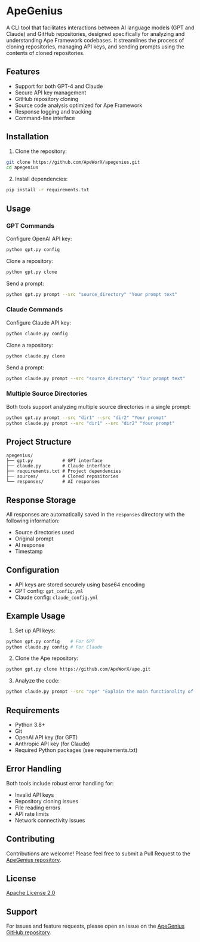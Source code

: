 # ApeGenius

A CLI tool that facilitates interactions between AI language models (GPT and Claude) and GitHub repositories, designed specifically for analyzing and understanding Ape Framework codebases. It streamlines the process of cloning repositories, managing API keys, and sending prompts using the contents of cloned repositories.

## Features

- Support for both GPT-4 and Claude
- Secure API key management
- GitHub repository cloning
- Source code analysis optimized for Ape Framework
- Response logging and tracking
- Command-line interface

## Installation

1. Clone the repository:
```bash
git clone https://github.com/ApeWorX/apegenius.git
cd apegenius
```

2. Install dependencies:
```bash
pip install -r requirements.txt
```

## Usage

### GPT Commands

Configure OpenAI API key:
```bash
python gpt.py config
```

Clone a repository:
```bash
python gpt.py clone 
```

Send a prompt:
```bash
python gpt.py prompt --src "source_directory" "Your prompt text"
```

### Claude Commands

Configure Claude API key:
```bash
python claude.py config
```

Clone a repository:
```bash
python claude.py clone 
```

Send a prompt:
```bash
python claude.py prompt --src "source_directory" "Your prompt text"
```

### Multiple Source Directories

Both tools support analyzing multiple source directories in a single prompt:
```bash
python gpt.py prompt --src "dir1" --src "dir2" "Your prompt"
python claude.py prompt --src "dir1" --src "dir2" "Your prompt"
```

## Project Structure

```
apegenius/
├── gpt.py           # GPT interface
├── claude.py        # Claude interface
├── requirements.txt # Project dependencies
├── sources/         # Cloned repositories
└── responses/       # AI responses
```

## Response Storage

All responses are automatically saved in the `responses` directory with the following information:
- Source directories used
- Original prompt
- AI response
- Timestamp

## Configuration

- API keys are stored securely using base64 encoding
- GPT config: `gpt_config.yml`
- Claude config: `claude_config.yml`

## Example Usage

1. Set up API keys:
```bash
python gpt.py config    # For GPT
python claude.py config # For Claude
```

2. Clone the Ape repository:
```bash
python gpt.py clone https://github.com/ApeWorX/ape.git
```

3. Analyze the code:
```bash
python claude.py prompt --src "ape" "Explain the main functionality of this Ape codebase"
```

## Requirements

- Python 3.8+
- Git
- OpenAI API key (for GPT)
- Anthropic API key (for Claude)
- Required Python packages (see requirements.txt)

## Error Handling

Both tools include robust error handling for:
- Invalid API keys
- Repository cloning issues
- File reading errors
- API rate limits
- Network connectivity issues

## Contributing

Contributions are welcome! Please feel free to submit a Pull Request to the [ApeGenius repository](https://github.com/ApeWorX/apegenius).

## License

[Apache License 2.0](LICENSE)

## Support

For issues and feature requests, please open an issue on the [ApeGenius GitHub repository](https://github.com/ApeWorX/apegenius/issues).